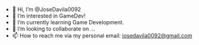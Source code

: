 - 👋 Hi, I’m @JoseDavila0092
- 👀 I’m interested in GameDev!
- 🌱 I’m currently learning Game Development.
- 💞️ I’m looking to collaborate on ...
- 📫 How to reach me via my personal email: josedavila0092@gmail.com

<!---
JoseDavila0092/JoseDavila0092 is a ✨ special ✨ repository because its `README.md` (this file) appears on your GitHub profile.
You can click the Preview link to take a look at your changes.
--->
